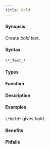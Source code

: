 ```yaml
---
title: Bold
---
```


#### Synopsis

Create *bold* text.

#### Syntax

```
\*_Text_*
```

#### Types

#### Function

#### Description

#### Examples

`\*bold*` gives *bold*.

#### Benefits

#### Pitfalls

